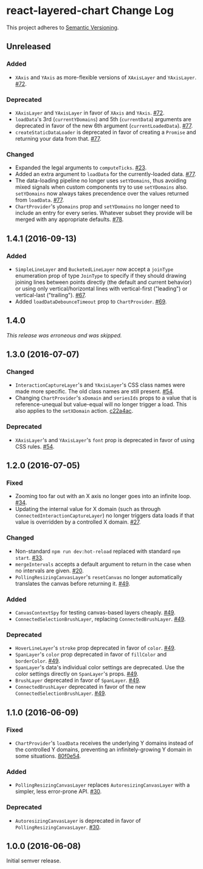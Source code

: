 # react-layered-chart Change Log

This project adheres to [Semantic Versioning](http://semver.org/).

## Unreleased

### Added

- `XAxis` and `YAxis` as more-flexible versions of `XAxisLayer` and `YAxisLayer`. [#72](https://github.com/palantir/react-layered-chart/issues/72).

### Deprecated

- `XAxisLayer` and `YAxisLayer` in favor of `XAxis` and `YAxis`. [#72](https://github.com/palantir/react-layered-chart/issues/72).
- `loadData`'s 3rd (`currentYDomains`) and 5th (`currentData`) arguments are deprecated in favor of the new 6th argument (`currentLoadedData`). [#77](https://github.com/palantir/react-layered-chart/pull/77).
- `createStaticDataLoader` is deprecated in favor of creating a `Promise` and returning your data from that. [#77](https://github.com/palantir/react-layered-chart/issues/79).

### Changed

- Expanded the legal arguments to `computeTicks`. [#23](https://github.com/palantir/react-layered-chart/pull/23).
- Added an extra argument to `loadData` for the currently-loaded data. [#77](https://github.com/palantir/react-layered-chart/issues/77).
- The data-loading pipeline no longer uses `setYDomains`, thus avoiding mixed signals when custom components try to use `setYDomains` also. `setYDomains` now always takes precendence over the values returned from `loadData`. [#77](https://github.com/palantir/react-layered-chart/issues/77).
- `ChartProvider`'s `yDomains` prop and `setYDomains` no longer need to include an entry for every series. Whatever subset they provide will be merged with any appropriate defaults. [#78](https://github.com/palantir/react-layered-chart/issues/78).


## 1.4.1 (2016-09-13)

### Added

- `SimpleLineLayer` and `BucketedLineLayer` now accept a `joinType` enumeration prop of type `JoinType` to specify if they should drawing joining lines between points directly (the default and current behavior) or using only vertical/horizontal lines with vertical-first ("leading") or vertical-last ("trailing"). [#67](https://github.com/palantir/react-layered-chart/issues/67).
- Added `loadDataDebounceTimeout` prop to `ChartProvider`. [#69](https://github.com/palantir/react-layered-chart/issues/69).

## 1.4.0

*This release was erroneous and was skipped.*

## 1.3.0 (2016-07-07)

### Changed

- `InteractionCaptureLayer`'s and `YAxisLayer`'s CSS class names were made more specific. The old class names are still present. [#54](https://github.com/palantir/react-layered-chart/issues/54).
- Changing `ChartProvider`'s `xDomain` and `seriesIds` props to a value that is reference-unequal but value-equal will no longer trigger a load. This also applies to the `setXDomain` action. [c22a4ac](https://github.com/palantir/react-layered-chart/commit/c22a4accee79a20727f6d37ad473906f47b2f3db).

### Deprecated

- `XAxisLayer`'s and `YAxisLayer`'s `font` prop is deprecated in favor of using CSS rules. [#54](https://github.com/palantir/react-layered-chart/issues/54).

## 1.2.0 (2016-07-05)

### Fixed

- Zooming too far out with an X axis no longer goes into an infinite loop. [#34](https://github.com/palantir/react-layered-chart/issues/34).
- Updating the internal value for X domain (such as through `ConnectedInteractionCaptureLayer`) no longer triggers data loads if that value is overridden by a controlled X domain. [#27](https://github.com/palantir/react-layered-chart/issues/27).

### Changed

- Non-standard `npm run dev:hot-reload` replaced with standard `npm start`. [#33](https://github.com/palantir/react-layered-chart/pull/33).
- `mergeIntervals` accepts a default argument to return in the case when no intervals are given. [#20](https://github.com/palantir/react-layered-chart/issues/20).
- `PollingResizingCanvasLayer`'s `resetCanvas` no longer automatically translates the canvas before returning it. [#49](https://github.com/palantir/react-layered-chart/issues/49).

### Added

- `CanvasContextSpy` for testing canvas-based layers cheaply. [#49](https://github.com/palantir/react-layered-chart/issues/49).
- `ConnectedSelectionBrushLayer`, replacing `ConnectedBrushLayer`. [#49](https://github.com/palantir/react-layered-chart/issues/49).

### Deprecated

- `HoverLineLayer`'s `stroke` prop deprecated in favor of `color`. [#49](https://github.com/palantir/react-layered-chart/issues/49).
- `SpanLayer`'s `color` prop deprecated in favor of `fillColor` and `borderColor`. [#49](https://github.com/palantir/react-layered-chart/issues/49).
- `SpanLayer`'s data's individual color settings are deprecated. Use the color settings directly on `SpanLayer`'s props. [#49](https://github.com/palantir/react-layered-chart/issues/49).
- `BrushLayer` deprecated in favor of `SpanLayer`. [#49](https://github.com/palantir/react-layered-chart/issues/49).
- `ConnectedBrushLayer` deprecated in favor of the new `ConnectedSelectionBrushLayer`. [#49](https://github.com/palantir/react-layered-chart/issues/49).

## 1.1.0 (2016-06-09)

### Fixed

- `ChartProvider`'s `loadData` receives the underlying Y domains instead of the controlled Y domains, preventing an infinitely-growing Y domain in some situations. [80f0e54](https://github.com/palantir/react-layered-chart/commit/80f0e54e90083b54b8ac41a74940374794005152).

### Added

- `PollingResizingCanvasLayer` replaces `AutoresizingCanvasLayer` with a simpler, less error-prone API. [#30](https://github.com/palantir/react-layered-chart/pull/30).

### Deprecated

- `AutoresizingCanvasLayer` is deprecated in favor of `PollingResizingCanvasLayer`. [#30](https://github.com/palantir/react-layered-chart/pull/30).

## 1.0.0 (2016-06-08)

Initial semver release.

